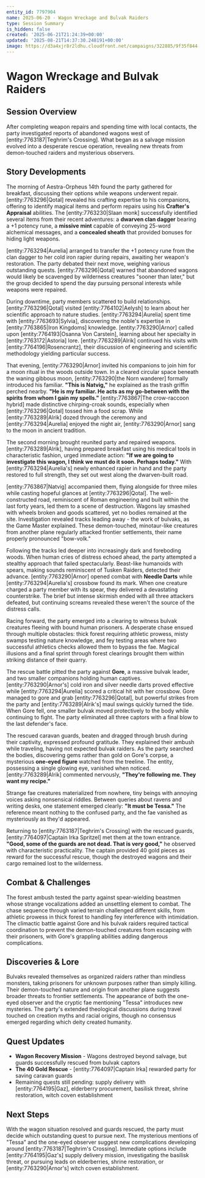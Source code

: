 ```yaml
---
entity_id: 7797904
name: 2025-06-20 - Wagon Wreckage and Bulvak Raiders
type: Session Summary
is_hidden: false
created: '2025-06-21T21:24:39+00:00'
updated: '2025-08-21T14:37:30.248191+00:00'
image: https://d3a4xjr8r2ldhu.cloudfront.net/campaigns/322885/9f35f844-c986-410f-b0c7-5bf47c92cfbf.png
---
```


# Wagon Wreckage and Bulvak Raiders

## Session Overview

After completing weapon repairs and spending time with local contacts, the party investigated reports of abandoned wagons west of [entity:7763187|Teghrim's Crossing]. What began as a salvage mission evolved into a desperate rescue operation, revealing new threats from demon-touched raiders and mysterious observers.

## Story Developments

The morning of Aestra-Orpheus 14th found the party gathered for breakfast, discussing their options while weapons underwent repair. [entity:7763296|Qotal] revealed his crafting expertise to his companions, offering to identify magical items and perform repairs using his **Crafter's Appraisal** abilities. The [entity:7763230|Slaan monk] successfully identified several items from their recent adventures: a **dwarven clan dagger** bearing a +1 potency rune, a **missive mint** capable of conveying 25-word alchemical messages, and a **concealed sheath** that provided bonuses for hiding light weapons.

[entity:7763294|Aurelia] arranged to transfer the +1 potency rune from the clan dagger to her cold iron rapier during repairs, awaiting her weapon's restoration. The party debated their next move, weighing various outstanding quests. [entity:7763296|Qotal] warned that abandoned wagons would likely be scavenged by wilderness creatures "sooner than later," but the group decided to spend the day pursuing personal interests while weapons were repaired.

During downtime, party members scattered to build relationships. [entity:7763296|Qotal] visited [entity:7764102|Aelysh] to learn about her scientific approach to nature studies. [entity:7763294|Aurelia] spent time with [entity:7763693|Sylvia], discovering the noble's expertise in [entity:7763865|Iron Kingdoms] knowledge. [entity:7763290|Arnor] called upon [entity:7764193|Osanna Von Carstein], learning about her specialty in [entity:7763172|Astoria] lore. [entity:7763289|Alrik] continued his visits with [entity:7764196|Rosencrantz], their discussion of engineering and scientific methodology yielding particular success.

That evening, [entity:7763290|Arnor] invited his companions to join him for a moon ritual in the woods outside town. In a cleared circular space beneath the waning gibbous moon, [entity:7763290|the Norn wanderer] formally introduced his familiar. **"This is Natvig,"** he explained as the trash griffin perched nearby. **"He is my familiar. He acts as my go-between with the spirits from whom I gain my spells."** [entity:7763867|The crow-raccoon hybrid] made distinctive chirping-croak sounds, especially when [entity:7763296|Qotal] tossed him a food scrap. While [entity:7763289|Alrik] dozed through the ceremony and [entity:7763294|Aurelia] enjoyed the night air, [entity:7763290|Arnor] sang to the moon in ancient tradition.

The second morning brought reunited party and repaired weapons. [entity:7763289|Alrik], having prepared breakfast using his medical tools in characteristic fashion, urged immediate action: **"If we are going to investigate this wagon, I think we must do it soon. Perhaps today."** With [entity:7763294|Aurelia's] newly enhanced rapier in hand and the party restored to full strength, they set out west along the dwarven-built road.

[entity:7763867|Natvig] accompanied them, flying alongside for three miles while casting hopeful glances at [entity:7763296|Qotal]. The well-constructed road, reminiscent of Roman engineering and built within the last forty years, led them to a scene of destruction. Wagons lay smashed with wheels broken and goods scattered, yet no bodies remained at the site. Investigation revealed tracks leading away - the work of bulvaks, as the Game Master explained. These demon-touched, minotaur-like creatures from another plane regularly attacked frontier settlements, their name properly pronounced "bow-volk."

Following the tracks led deeper into increasingly dark and foreboding woods. When human cries of distress echoed ahead, the party attempted a stealthy approach that failed spectacularly. Beast-like humanoids with spears, making sounds reminiscent of Tusken Raiders, detected their advance. [entity:7763290|Arnor] opened combat with **Needle Darts** while [entity:7763294|Aurelia's] crossbow found its mark. When one creature charged a party member with its spear, they delivered a devastating counterstrike. The brief but intense skirmish ended with all three attackers defeated, but continuing screams revealed these weren't the source of the distress calls.

Racing forward, the party emerged into a clearing to witness bulvak creatures fleeing with bound human prisoners. A desperate chase ensued through multiple obstacles: thick forest requiring athletic prowess, misty swamps testing nature knowledge, and fey testing areas where two successful athletics checks allowed them to bypass the fae. Magical illusions and a final sprint through forest clearings brought them within striking distance of their quarry.

The rescue battle pitted the party against **Gore**, a massive bulvak leader, and two smaller companions holding human captives. [entity:7763290|Arnor's] cold iron and silver needle darts proved effective while [entity:7763294|Aurelia] scored a critical hit with her crossbow. Gore managed to gore and grab [entity:7763296|Qotal], but powerful strikes from the party and [entity:7763289|Alrik's] maul swings quickly turned the tide. When Gore fell, one smaller bulvak moved protectively to the body while continuing to fight. The party eliminated all three captors with a final blow to the last defender's face.

The rescued caravan guards, beaten and dragged through brush during their captivity, expressed profound gratitude. They explained their ambush while traveling, having not expected bulvak raiders. As the party searched the bodies, discovering gems rather than gold on Gore's corpse, a mysterious **one-eyed figure** watched from the treeline. The entity, possessing a single glowing eye, vanished when noticed. [entity:7763289|Alrik] commented nervously, **"They're following me. They want my recipe."**

Strange fae creatures materialized from nowhere, tiny beings with annoying voices asking nonsensical riddles. Between queries about ravens and writing desks, one statement emerged clearly: **"It must be Tessa."** The reference meant nothing to the confused party, and the fae vanished as mysteriously as they'd appeared.

Returning to [entity:7763187|Teghrim's Crossing] with the rescued guards, [entity:7764097|Captain Irka Spritzel] met them at the town entrance. **"Good, some of the guards are not dead. That is very good,"** he observed with characteristic practicality. The captain provided 40 gold pieces as reward for the successful rescue, though the destroyed wagons and their cargo remained lost to the wilderness.

## Combat & Challenges

The forest ambush tested the party against spear-wielding beastmen whose strange vocalizations added an unsettling element to combat. The chase sequence through varied terrain challenged different skills, from athletic prowess in thick forest to handling fey interference with intimidation. The climactic battle against Gore and his bulvak raiders required tactical coordination to prevent the demon-touched creatures from escaping with their prisoners, with Gore's grappling abilities adding dangerous complications.

## Discoveries & Lore

Bulvaks revealed themselves as organized raiders rather than mindless monsters, taking prisoners for unknown purposes rather than simply killing. Their demon-touched nature and origin from another plane suggests broader threats to frontier settlements. The appearance of both the one-eyed observer and the cryptic fae mentioning "Tessa" introduces new mysteries. The party's extended theological discussions during travel touched on creation myths and racial origins, though no consensus emerged regarding which deity created humanity.

## Quest Updates

- **Wagon Recovery Mission** - Wagons destroyed beyond salvage, but guards successfully rescued from bulvak captors
- **The 40 Gold Rescue** - [entity:7764097|Captain Irka] rewarded party for saving caravan guards
- Remaining quests still pending: supply delivery with [entity:7764195|Gaz], elderberry procurement, basilisk threat, shrine restoration, witch coven establishment

## Next Steps

With the wagon situation resolved and guards rescued, the party must decide which outstanding quest to pursue next. The mysterious mentions of "Tessa" and the one-eyed observer suggest new complications developing around [entity:7763187|Teghrim's Crossing]. Immediate options include [entity:7764195|Gaz's] supply delivery mission, investigating the basilisk threat, or pursuing leads on elderberries, shrine restoration, or [entity:7763290|Arnor's] witch coven establishment.
